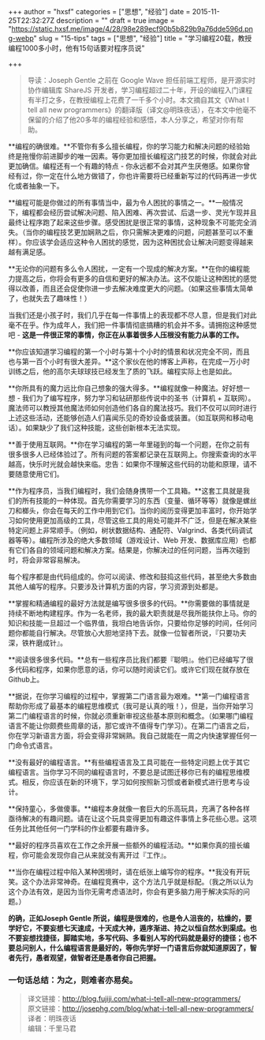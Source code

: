 +++
author = "hxsf"
categories = ["思想", "经验"]
date = 2015-11-25T22:32:27Z
description = ""
draft = true
image = "https://static.hxsf.me/image/4/28/98e289ecf90b5b829b9a76dde596d.png-webp"
slug = "15-tips"
tags = ["思想", "经验"]
title = "学习编程20载，教授编程1000多小时，他有15句话要对程序员说"

+++


> 导读：Joseph Gentle 之前在 Google Wave 担任前端工程师，是开源实时协作编辑库 ShareJS 开发者，学习编程超过二十年，开设的编程入门课程有半打之多，在教授编程上花费了一千多个小时。本文摘自其文《What I tell all new programmers》的翻译版（译文@明珠夜话），在本文中他毫不保留的介绍了他20多年的编程经验和感悟，本人分享之，希望对你有帮助。

**编程的确很难。**不管你有多么擅长编程，你的学习能力和解决问题的经验始终是拖慢你前进脚步的唯一因素。等你更加擅长编程这门技艺的时候，你就会对此更加确信。编程还有一个有趣的特点 - 你永远都不会对其产生厌倦感。如果你曾经有过，你一定在什么地方做错了，你也许需要将已经重新写过的代码再进一步优化或者抽象一下。

**编程可能是你做过的所有事情当中，最为令人困扰的事情之一。**一般情况下，编程都会经历尝试解决问题、陷入困难、再次尝试、后退一步、灵光乍现并且最终让程序跑了起来这些步骤。感受困扰是很正常的事情，这种现象不可能完全消失。（当你的编程技艺更加娴熟之后，你只需解决更难的问题，问题甚至可以不重样）。你应该学会适应这种令人困扰的感觉，因为这种困扰会让解决问题变得越来越有满足感。

**无论你的问题有多么令人困扰，一定有一个现成的解决方案。**在你的编程能力提高之后，你将会有更多的自信和更好的解决办法。这不仅能让这种困扰的感觉得以改善，而且还会促使你进一步去解决难度更大的问题。（如果这些事情太简单了，也就失去了趣味性！）

当我们还是小孩子时，我们几乎在每一件事情上的表现都不尽人意，但是我们对此毫不在乎。作为成年人，我们把一件事情彻底搞糟的机会并不多。请拥抱这种感觉吧 - **这是一件很正常的事情，你正在从事着很多人压根没有能力从事的工作。**

**你应该知道学习编程的第一个小时与第十个小时的情景和状况完全不同，而且也与第一百个小时有很大差异。**这个家伙在他的博客上声称，在完成一万小时训练之后，他的高尔夫球球技已经发生了质的飞跃。编程实际上也是如此。

**你所具有的魔力远比你自己想象的强大得多。**编程就像一种魔法。好好想一想 - 我们为了编写程序，努力学习和钻研那些传说中的圣书（计算机 + 互联网）。魔法师可以教授其他魔法师如何创造他们各自的魔法技巧。我们不仅可以同时进行上述这些活动，还能够创造人们喜闻乐见的奇妙设备或装置。（如互联网和移动电话）。如果缺少了我们这种技能，这些创新根本无法实现。

**善于使用互联网。**你在学习编程的第一年里碰到的每一个问题，在你之前有很多很多人已经体验过了。所有问题的答案都记录在互联网上。你搜索查询的水平越高，快乐时光就会越快来临。忠告：如果你不理解这些代码的功能和原理，请不要随意使用它们。

**作为程序员，当我们编程时，我们会随身携带一个工具箱。**这套工具就是我们的所有技能的一种体现。首先你需要学习的东西（变量、循环等等）就像是螺丝刀和榔头，你会在每天的工作中用到它们。当你的阅历变得更加丰富时，你开始学习如何使用更加高级的工具，尽管这些工具的用处可能并不广泛，但是在解决某些特定问题上非常顺手。（例如，树状数据结构、通配符、Valgrind、各类代码调试器等等）。编程所涉及的绝大多数领域（游戏设计、Web 开发、数据库应用）也都有它们各自的领域问题和解决方案。结果是，你解决过的任何问题，当再次碰到时，将会非常容易解决。

每个程序都是由代码组成的。你可以阅读、修改和鼓捣这些代码，甚至绝大多数由其他人编写的程序。只要涉及计算机方面的内容，学习资源到处都是。

**掌握和精通编程的最好方法就是编写很多很多的代码。**你需要做的事情就是持续不断地构建程序。作为一名老师，我的最大职责就是尽我所能扶你上马。你的知识和技能一旦超过一个临界值，我坦白地告诉你，只要给你足够的时间，任何问题你都能自行解决。尽管放心大胆地坚持下去。就像一位智者所说，『只要功夫深，铁杵磨成针』。

**阅读很多很多代码。**总有一些程序员比我们都要『聪明』。他们已经编写了很多代码和程序，如果你愿意的话，你可以随时阅读它们。或许它们现在就存放在Github上。

**据说，在你学习编程的过程中，掌握第二门语言最为艰难。**第一门编程语言帮助你形成了最基本的编程思维模式（我可是认真的哦！），但是，当你开始学习第二门编程语言的时候，你就必须重新审视这些基本原则和概念。（如果哪门编程语言不能让你颇费些周章的话，那它或许不值得专门学习）。在第二门语言之后，你在学习新语言方面，将会变得非常娴熟。我自己就能在一周之内快速掌握任何一门命令式语言。

**没有最好的编程语言。**有些编程语言及工具可能在一些特定问题上优于其它编程语言。当你学习不同的编程语言时，不要总是试图迁移你已有的编程思维模式。相反，你应该在新的环境下，学习如何按照新习惯或者新模式进行思考与设计。

**保持童心，多做傻事。**编程本身就像一套巨大的乐高玩具，充满了各种各样亟待解决的有趣问题。请在让这个玩具变得更加有趣这件事情上多花些心思。这项任务比其他任何一门学科的作业都要有趣许多。

**最好的程序员喜欢在工作之余开展一些额外的编程活动。**如果你真的擅长编程，你可能会发现你自己从来就没有离开过『工作』。

**当你在编程过程中陷入某种困境时，请在纸张上编写你的程序。**我没有开玩笑。这个办法非常神奇。在编程竞赛中，这个方法几乎就是标配。（我之所以认为这个办法有效，是因为当你无需考虑语法时，你会有更多脑力用于解决实际的问题。）

**的确，正如Joseph Gentle 所说，编程是很难的，也是令人沮丧的，枯燥的，要学好它，不要妄想七天速成，十天成大神，遁序渐进、持之以恒自然水到渠成。也不要妄想找捷径，脚踏实地，多写代码、多看别人写的代码就是最好的捷径；也不要总问别人，什么编程语言是最好的，等你先学好一门语言后你就知道原因了，智者先行，愚者观望，做智者还是愚者你自己把握。**

### 一句话总结：为之，则难者亦易矣。

> 译文链接：http://blog.fujiji.com/what-i-tell-all-new-programmers/  
> 原文链接：http://josephg.com/blog/what-i-tell-all-new-programmers/  
> 译者：明珠夜话  
> 编辑：千里马君

